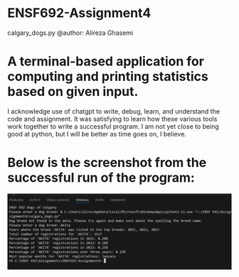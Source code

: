 # ENSF692-Assignment4

calgary_dogs.py
@author: Alireza Ghasemi

# A terminal-based application for computing and printing statistics based on given input.
I acknowledge use of chatgpt to write, debug, learn, and understand the code and assignment.
It was satisfying to learn how these various tools work together to write a successful program.
I am not yet close to being good at python, but I will be better as time goes on, I believe.

# Below is the screenshot from the successful run of the program:

![Example screenshot](SuccessfulRunforPandas.png)
